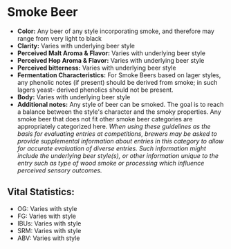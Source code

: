 # Smoke Beer

- **Color:** Any beer of any style incorporating smoke, and therefore may range from very light to black
- **Clarity:** Varies with underlying beer style
- **Perceived Malt Aroma & Flavor:** Varies with underlying beer style
- **Perceived Hop Aroma & Flavor:** Varies with underlying beer style
- **Perceived bitterness:** Varies with underlying beer style
- **Fermentation Characteristics:** For Smoke Beers based on lager styles, any phenolic notes (if present) should be derived from smoke; in such lagers yeast- derived phenolics should not be present.
- **Body:** Varies with underlying beer style
- **Additional notes:** Any style of beer can be smoked. The goal is to reach a balance between the style's character and the smoky properties. Any smoke beer that does not fit other smoke beer categories are appropriately categorized here. _When using these guidelines as the basis for evaluating entries at competitions, brewers may be asked to provide supplemental information about entries in this category to allow for accurate evaluation of diverse entries. Such information might include the underlying beer style(s), or other information unique to the entry such as type of wood smoke or processing which influence perceived sensory outcomes._

## Vital Statistics:

- OG: Varies with style 
- FG: Varies with style 
- IBUs: Varies with style 
- SRM: Varies with style 
- ABV: Varies with style 
